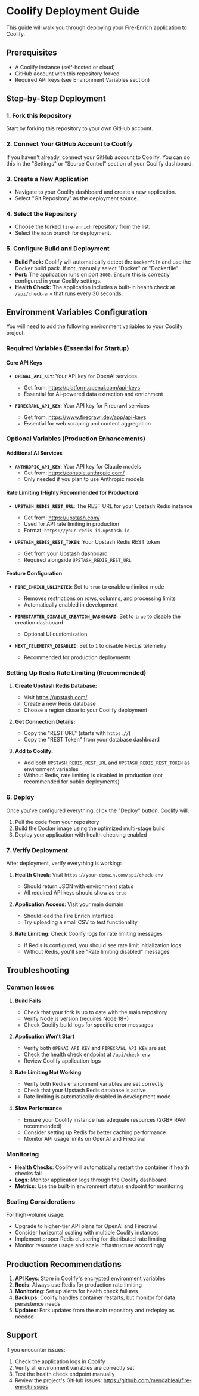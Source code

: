 # Coolify Deployment Guide

This guide will walk you through deploying your Fire-Enrich application to Coolify.

## Prerequisites

- A Coolify instance (self-hosted or cloud)
- GitHub account with this repository forked
- Required API keys (see Environment Variables section)

## Step-by-Step Deployment

### 1. Fork this Repository

Start by forking this repository to your own GitHub account.

### 2. Connect Your GitHub Account to Coolify

If you haven't already, connect your GitHub account to Coolify. You can do this in the "Settings" or "Source Control" section of your Coolify dashboard.

### 3. Create a New Application

- Navigate to your Coolify dashboard and create a new application.
- Select "Git Repository" as the deployment source.

### 4. Select the Repository

- Choose the forked `fire-enrich` repository from the list.
- Select the `main` branch for deployment.

### 5. Configure Build and Deployment

- **Build Pack:** Coolify will automatically detect the `Dockerfile` and use the Docker build pack. If not, manually select "Docker" or "Dockerfile".
- **Port:** The application runs on port `3000`. Ensure this is correctly configured in your Coolify settings.
- **Health Check:** The application includes a built-in health check at `/api/check-env` that runs every 30 seconds.

## Environment Variables Configuration

You will need to add the following environment variables to your Coolify project.

### Required Variables (Essential for Startup)

#### Core API Keys
- **`OPENAI_API_KEY`**: Your API key for OpenAI services
  - Get from: https://platform.openai.com/api-keys
  - Essential for AI-powered data extraction and enrichment
  
- **`FIRECRAWL_API_KEY`**: Your API key for Firecrawl services
  - Get from: https://www.firecrawl.dev/app/api-keys
  - Essential for web scraping and content aggregation

### Optional Variables (Production Enhancements)

#### Additional AI Services
- **`ANTHROPIC_API_KEY`**: Your API key for Claude models
  - Get from: https://console.anthropic.com/
  - Only needed if you plan to use Anthropic models

#### Rate Limiting (Highly Recommended for Production)
- **`UPSTASH_REDIS_REST_URL`**: The REST URL for your Upstash Redis instance
  - Get from: https://upstash.com/
  - Used for API rate limiting in production
  - Format: `https://your-redis-id.upstash.io`

- **`UPSTASH_REDIS_REST_TOKEN`**: Your Upstash Redis REST token
  - Get from your Upstash dashboard
  - Required alongside `UPSTASH_REDIS_REST_URL`

#### Feature Configuration
- **`FIRE_ENRICH_UNLIMITED`**: Set to `true` to enable unlimited mode
  - Removes restrictions on rows, columns, and processing limits
  - Automatically enabled in development

- **`FIRESTARTER_DISABLE_CREATION_DASHBOARD`**: Set to `true` to disable the creation dashboard
  - Optional UI customization

- **`NEXT_TELEMETRY_DISABLED`**: Set to `1` to disable Next.js telemetry
  - Recommended for production deployments

### Setting Up Redis Rate Limiting (Recommended)

1. **Create Upstash Redis Database:**
   - Visit https://upstash.com/
   - Create a new Redis database
   - Choose a region close to your Coolify deployment

2. **Get Connection Details:**
   - Copy the "REST URL" (starts with `https://`)
   - Copy the "REST Token" from your database dashboard

3. **Add to Coolify:**
   - Add both `UPSTASH_REDIS_REST_URL` and `UPSTASH_REDIS_REST_TOKEN` as environment variables
   - Without Redis, rate limiting is disabled in production (not recommended for public deployments)

### 6. Deploy

Once you've configured everything, click the "Deploy" button. Coolify will:
1. Pull the code from your repository
2. Build the Docker image using the optimized multi-stage build
3. Deploy your application with health checking enabled

### 7. Verify Deployment

After deployment, verify everything is working:

1. **Health Check**: Visit `https://your-domain.com/api/check-env`
   - Should return JSON with environment status
   - All required API keys should show as `true`

2. **Application Access**: Visit your main domain
   - Should load the Fire Enrich interface
   - Try uploading a small CSV to test functionality

3. **Rate Limiting**: Check Coolify logs for rate limiting messages
   - If Redis is configured, you should see rate limit initialization logs
   - Without Redis, you'll see "Rate limiting disabled" messages

## Troubleshooting

### Common Issues

1. **Build Fails**
   - Check that your fork is up to date with the main repository
   - Verify Node.js version (requires Node 18+)
   - Check Coolify build logs for specific error messages

2. **Application Won't Start**
   - Verify both `OPENAI_API_KEY` and `FIRECRAWL_API_KEY` are set
   - Check the health check endpoint at `/api/check-env`
   - Review Coolify application logs

3. **Rate Limiting Not Working**
   - Verify both Redis environment variables are set correctly
   - Check that your Upstash Redis database is active
   - Rate limiting is automatically disabled in development mode

4. **Slow Performance**
   - Ensure your Coolify instance has adequate resources (2GB+ RAM recommended)
   - Consider setting up Redis for better caching performance
   - Monitor API usage limits on OpenAI and Firecrawl

### Monitoring

- **Health Checks**: Coolify will automatically restart the container if health checks fail
- **Logs**: Monitor application logs through the Coolify dashboard
- **Metrics**: Use the built-in environment status endpoint for monitoring

### Scaling Considerations

For high-volume usage:
- Upgrade to higher-tier API plans for OpenAI and Firecrawl
- Consider horizontal scaling with multiple Coolify instances
- Implement proper Redis clustering for distributed rate limiting
- Monitor resource usage and scale infrastructure accordingly

## Production Recommendations

1. **API Keys**: Store in Coolify's encrypted environment variables
2. **Redis**: Always use Redis for production rate limiting
3. **Monitoring**: Set up alerts for health check failures
4. **Backups**: Coolify handles container restarts, but monitor for data persistence needs
5. **Updates**: Fork updates from the main repository and redeploy as needed

## Support

If you encounter issues:
1. Check the application logs in Coolify
2. Verify all environment variables are correctly set
3. Test the health check endpoint manually
4. Review the project's GitHub issues: https://github.com/mendableai/fire-enrich/issues 